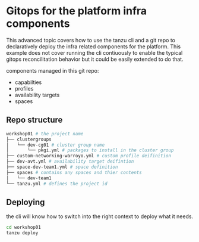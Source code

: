 # Gitops for the platform infra components

This advanced topic covers how to use the tanzu cli and a git repo to declaratively deploy the infra related components for the platform. This example does not cover running the cli contiuously to enable the typical gitops reconcilitation behavior but it could be easily extended to do that.

components managed in this git repo:

* capabilties
* profiles
* availability targets
* spaces



## Repo structure

 ```bash
workshop01 # the project name
├── clustergroups
│   └── dev-cg01 # cluster group name
│       └── pkgi.yml # packages to install in the cluster group
├── custom-networking-warroyo.yml # custom profile deifinition
├── dev-avt.yml # availability target deifintion
├── space-dev-team1.yml # space definition
├── spaces # contains any spaces and thier contents
│   └── dev-team1
└── tanzu.yml # defines the project id
```



## Deploying

the cli will know how to switch into the right context to deploy what it needs.

```bash
cd workshop01
tanzu deploy
```
